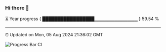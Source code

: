 ### Hi there 👋

⏳ Year progress { █████████████████▁▁▁▁▁▁▁▁▁▁▁▁▁ } 59.54 %

---

⏰ Updated on Mon, 05 Aug 2024 21:36:02 GMT

![Progress Bar CI](https://github.com/IshwaranRudhara/GIT-ACTION/workflows/Progress%20Bar%20CI/badge.svg)
